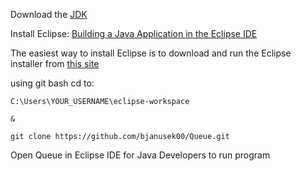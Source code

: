 Download the [JDK](https://www.oracle.com/java/technologies/downloads/?er=221886)

Install Eclipse: [Building a Java Application in the Eclipse IDE](https://dev.java/learn/eclipse/)

The easiest way to install Eclipse is to download and run the Eclipse installer from [this site](https://www.eclipse.org/downloads/packages/installer)

using git bash cd to:

```
C:\Users\YOUR_USERNAME\eclipse-workspace

&

git clone https://github.com/bjanusek00/Queue.git
```
Open Queue in Eclipse IDE for Java Developers to run program
